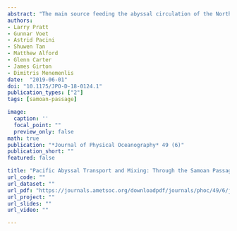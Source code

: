 ```yaml
---
abstract: "The main source feeding the abyssal circulation of the North Pacific is the deep, northward flow of 5–6 Sverdrups (Sv; 1\ Sv ≡ 10$^6$ m$^3$ s$^{−1}$) through the Samoan Passage. A recent field campaign has shown that this flow is hydraulically controlled and that it experiences hydraulic jumps accompanied by strong mixing and dissipation concentrated near several deep sills. By our estimates, the diapycnal density flux associated with this mixing is considerably larger than the diapycnal flux across a typical isopycnal surface extending over the abyssal North Pacific. According to historical hydrographic observations, a second source of abyssal water for the North Pacific is 2.3–2.8 Sv of the dense flow that is diverted around the Manihiki Plateau to the east, bypassing the Samoan Passage. This bypass flow is not confined to a channel and is therefore less likely to experience the strong mixing that is associated with hydraulic transitions. The partitioning of flux between the two branches of the deep flow could therefore be relevant to the distribution of Pacific abyssal mixing. To gain insight into the factors that control the partitioning between these two branches, we develop an abyssal and equator-proximal extension of the “island rule.” Novel features include provisions for the presence of hydraulic jumps as well as identification of an appropriate integration circuit for an abyssal layer to the east of the island. Evaluation of the corresponding circulation integral leads to a prediction of 0.4–2.4 Sv of bypass flow. The circulation integral clearly identifies dissipation and frictional drag effects within the Samoan Passage as crucial elements in partitioning the flow."
authors:
- Larry Pratt
- Gunnar Voet
- Astrid Pacini
- Shuwen Tan
- Matthew Alford
- Glenn Carter
- James Girton
- Dimitris Menemenlis
date:  "2019-06-01"
doi: "10.1175/JPO-D-18-0124.1"
publication_types: ["2"]
tags: [samoan-passage]

image:
  caption: ''
  focal_point: ""
  preview_only: false
math: true
publication: "*Journal of Physical Oceanography* 49 (6)"
publication_short: ""
featured: false

title: "Pacific Abyssal Transport and Mixing: Through the Samoan Passage versus around the Manihiki Plateau"
url_code: ""
url_dataset: ""
url_pdf: "https://journals.ametsoc.org/downloadpdf/journals/phoc/49/6/jpo-d-18-0124.1.xml"
url_project: ""
url_slides: ""
url_video: ""

---
```



